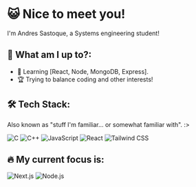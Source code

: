 # 😺 Nice to meet you!

I'm Andres Sastoque, a Systems engineering student!

## 🎨 What am I up to?:
- 🌱 Learning [React, Node, MongoDB, Express].
- 🏆 Trying to balance coding and other interests!

## 🛠 Tech Stack:
Also known as "stuff I'm familiar... or somewhat familiar with". :>

![C](https://img.shields.io/badge/C-00599C?style=flat-square&logo=c&logoColor=white)
![C++](https://img.shields.io/badge/C%2B%2B-00599C?style=flat-square&logo=c%2B%2B&logoColor=white)
![JavaScript](https://img.shields.io/badge/JavaScript-F7DF1E?style=flat-square&logo=javascript&logoColor=black)
![React](https://img.shields.io/badge/React-20232A?style=flat-square&logo=react&logoColor=61DAFB)
![Tailwind CSS](https://img.shields.io/badge/Tailwind%20CSS-38B2AC?style=flat-square&logo=tailwind-css&logoColor=white)

## 🔥 My current focus is:
![Next.js](https://img.shields.io/badge/Next.js-000000?style=flat-square&logo=next.js&logoColor=white)
![Node.js](https://img.shields.io/badge/Node.js-43853D?style=flat-square&logo=node.js&logoColor=white)

